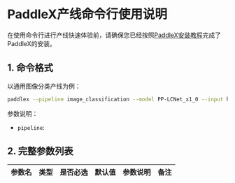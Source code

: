 # PaddleX产线命令行使用说明
在使用命令行进行产线快速体验前，请确保您已经按照[PaddleX安装教程](/docs_new/installation/installation.md)完成了PaddleX的安装。
## 1. 命令格式
以通用图像分类产线为例：
```bash
paddlex --pipeline image_classification --model PP-LCNet_x1_0 --input https://paddle-model-ecology.bj.bcebos.com/paddlex/imgs/demo_image/general_image_classification_001.jpg --device gpu:0
```
参数说明：
- `pipeline`:
## 2. 完整参数列表
| 参数名    | 类型     | 是否必选 | 默认值 | 参数说明                                                                                                                                                             | 备注                                                                                        | 
|-----------|----------|----------|--------|----------------------------------------------------------------------------------------------------------------------------------------------------------------------|---------------------------------------------------------------------------------------------|
                                              

